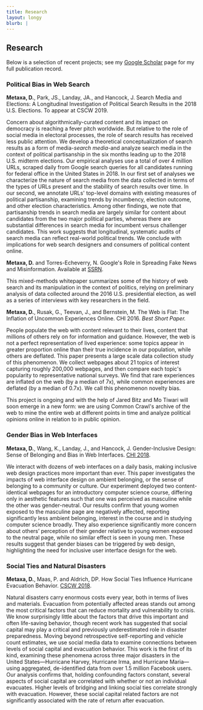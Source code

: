 ```yaml
---
title: Research
layout: longy
blurb: |
---
```


## Research

Below is a selection of recent projects; see my [Google Scholar][GS] page for my full publication record.

### Political Bias in Web Search
**Metaxa, D.**, Park, JS., Landay, JA., and Hancock, J. Search Media and Elections: A Longitudinal Investigation of Political Search Results in the 2018 U.S. Elections. To appear at CSCW 2019.


Concern about algorithmically-curated content and its impact on democracy is reaching a fever pitch worldwide. But relative to the role of social media in electoral processes, the role of search results has received less public attention. We develop a theoretical conceptualization of search results as a form of media-_search media_-and analyze search media in the context of political partisanship in the six months leading up to the 2018 U.S. midterm elections. Our empirical analyses use a total of over 4 million URLs, scraped daily from Google search queries for all candidates running for federal office in the United States in 2018. In our first set of analyses we characterize the nature of search media from the data collected in terms of the types of URLs present and the stability of search results over time. In our second, we annotate URLs' top-level domains with existing measures of political partisanship, examining trends by incumbency, election outcome, and other election characteristics. Among other findings, we note that partisanship trends in search media are largely similar for content about candidates from the two major political parties, whereas there are substantial differences in search media for incumbent versus challenger candidates. This work suggests that longitudinal, systematic audits of search media can reflect real-world political trends. We conclude with implications for web search designers and consumers of political content online. 

**Metaxa, D.** and Torres-Echeverry, N. Google's Role in Spreading Fake News and Misinformation. Available at [SSRN][ssrn].

This mixed-methods whitepaper summarizes some of the history of web search and its manipulation in the context of politics, relying on preliminary analysis of data collected around the 2016 U.S. presidential election, as well as a series of interviews with key researchers in the field. 

**Metaxa, D.**, Rusak, G., Teevan, J., and Bernstein, M. The Web is Flat: The Inflation of Uncommon Experiences Online. CHI 2016. _Best Short Paper._

People populate the web with content relevant to their lives, content that millions of others rely on for information and guidance. However, the web is not a perfect representation of lived experience: some topics appear in greater proportion online than their true incidence in our population, while others are deflated. This paper presents a large scale data collection study of this phenomenon. We collect webpages about 21 topics of interest capturing roughly 200,000 webpages, and then compare each topic's popularity to representative national surveys. We find that rare experiences are inflated on the web (by a median of 7x), while common experiences are deflated (by a median of 0.7x). We call this phenomenon novelty bias.

This project is ongoing and with the help of Jared Bitz and Mo Tiwari will soon emerge in a new form: we are using Common Crawl's archive of the web to mine the entire web at different points in time and analyze political opinions online in relation to in public opinion. 


### Gender Bias in Web Interfaces
**Metaxa, D.**, Wang, K., Landay, J., and Hancock, J. Gender-Inclusive Design: Sense of Belonging and Bias in Web Interfaces. [CHI 2018][chi18]. 

We interact with dozens of web interfaces on a daily basis, making inclusive web design practices more important than ever. This paper investigates the impacts of web interface design on ambient belonging, or the sense of belonging to a community or culture. Our experiment deployed two content-identical webpages for an introductory computer science course, differing only in aesthetic features such that one was perceived as masculine while the other was gender-neutral. Our results confirm that young women exposed to the masculine page are negatively affected, reporting significantly less ambient belonging, interest in the course and in studying computer science broadly. They also experience significantly more concern about others’ perception of their gender relative to young women exposed to the neutral page, while no similar effect is seen in young men. These results suggest that gender biases can be triggered by web design, highlighting the need for inclusive user interface design for the web.

### Social Ties and Natural Disasters
**Metaxa, D.**, Maas, P. and Aldrich, DP. How Social Ties Influence Hurricane Evacuation Behavior. [CSCW 2018][cscw19].

Natural disasters carry enormous costs every year, both in terms of lives and materials. Evacuation from potentially affected areas stands out among the most critical factors that can reduce mortality and vulnerability to crisis. We know surprisingly little about the factors that drive this important and often life-saving behavior, though recent work has suggested that social capital may play a critical and previously underestimated role in disaster preparedness. Moving beyond retrospective self-reporting and vehicle count estimates, we use social media data to examine connections between levels of social capital and evacuation behavior. This work is the first of its kind, examining these phenomena across three major disasters in the United States—Hurricane Harvey, Hurricane Irma, and Hurricane Maria—using aggregated, de-identified data from over 1.5 million Facebook users. Our analysis confirms that, holding confounding factors constant, several aspects of social capital are correlated with whether or not an individual evacuates. Higher levels of bridging and linking social ties correlate strongly with evacuation. However, these social capital related factors are not significantly associated with the rate of return after evacuation.

[ssrn]: https://ssrn.com/abstract=3062984
[chi18]: https://dl.acm.org/citation.cfm?id=3173574.3174188
[GS]: https://scholar.google.com/citations?user=6pA2wn4AAAAJ&hl=en&oi=ao
[cscw19]: https://dl.acm.org/citation.cfm?id=3274391